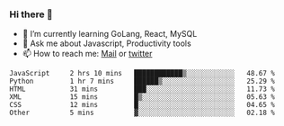 ### Hi there 👋

- 🌱 I’m currently learning GoLang, React, MySQL
- 💬 Ask me about Javascript, Productivity tools 
- 📫 How to reach me: [Mail](mailto:kvaishak47@gmail.com) or [twitter](https://twitter.com/kvaish4k)

<!--START_SECTION:waka-->

```text
JavaScript     2 hrs 10 mins   ████████████▒░░░░░░░░░░░░   48.67 %
Python         1 hr 7 mins     ██████▒░░░░░░░░░░░░░░░░░░   25.29 %
HTML           31 mins         ███░░░░░░░░░░░░░░░░░░░░░░   11.73 %
XML            15 mins         █▒░░░░░░░░░░░░░░░░░░░░░░░   05.63 %
CSS            12 mins         █░░░░░░░░░░░░░░░░░░░░░░░░   04.65 %
Other          5 mins          ▓░░░░░░░░░░░░░░░░░░░░░░░░   02.18 %
```

<!--END_SECTION:waka-->
